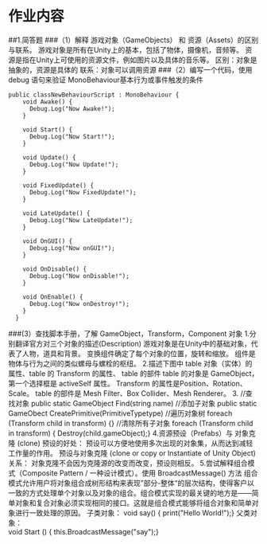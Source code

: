 # 作业内容
##1.简答题
###（1）解释 游戏对象（GameObjects） 和 资源（Assets）的区别与联系。
游戏对象是所有在Unity上的基本，包括了物体，摄像机，音频等。
资源是指在Unity上可使用的资源文件，例如图片以及具体的音乐等。
区别：对象是抽象的，资源是具体的
联系：对象可以调用资源
###（2）编写一个代码，使用 debug 语句来验证 MonoBehaviour基本行为或事件触发的条件
```
public classNewBehaviourScript : MonoBehaviour {
    void Awake() {
      Debug.Log("Now Awake!");
    }
		
    void Start() {
      Debug.Log("Now Start!");
    }
		
    void Update() {
      Debug.Log("Now Update!");
    }
		
    void FixedUpdate() {
      Debug.Log("Now FixedUpdate!");
    }

    void LateUpdate() {
      Debug.Log("Now LateUpdate!");
    }

    void OnGUI() {
      Debug.Log("Now onGUI!");
    }

    void OnDisable() {
      Debug.Log("Now onDisable!");
    }

    void OnEnable() {
      Debug.Log("Now onDestroy!");
    }
  }
```
###(3）查找脚本手册，了解 GameObject，Transform，Component 对象
    1.分别翻译官方对三个对象的描述(Description)
        游戏对象是在Unity中的基础对象，代表了人物，道具和背景。
        变换组件确定了每个对象的位置，旋转和缩放。
        组件是物体与行为之间的类似螺母与螺栓的枢纽。
    2.描述下图中 table 对象（实体）的属性、table 的 Transform 的属性、 table 的部件
        table 的对象是 GameObject，第一个选择框是 activeSelf 属性。
        Transform 的属性是Position、Rotation、Scale。
        table 的部件是 Mesh Filter、Box Collider、Mesh Renderer。
    3.  //查找对象
        public static GameObject Find(string name)
        //添加子对象
        public static GameObect CreatePrimitive(PrimitiveTypetype)
        //遍历对象树
        foreach (Transform child in transform) {}
        //清除所有子对象
        foreach (Transform child in transform) { Destroy(child.gameObject);}
    4.资源预设（Prefabs）与 对象克隆 (clone)
        预设的好处：
            预设可以方便地使用多次出现的对象集，从而达到减轻工作量的作用。
        预设与对象克隆 (clone or copy or Instantiate of Unity Object) 关系：
            对象克隆不会因为克隆源的改变而改变，预设则相反。
    5.尝试解释组合模式（Composite Pattern / 一种设计模式）。使用 BroadcastMessage() 方法
        组合模式允许用户将对象组合成树形结构来表现”部分-整体“的层次结构，使得客户以一致的方式处理单个对象以及对象的组合。组合模式实现的最关键的地方是——简单对象和复合对象必须实现相同的接口。这就是组合模式能够将组合对象和简单对象进行一致处理的原因。
            子类对象：
                void say() {
                print("Hello World!");}
            父类对象：   
                void Start () {
                this.BroadcastMessage("say");}
